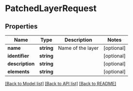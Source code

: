 # PatchedLayerRequest

## Properties
Name | Type | Description | Notes
------------ | ------------- | ------------- | -------------
**name** | **string** | Name of the layer | [optional] 
**identifier** | **string** |  | [optional] 
**description** | **string** |  | [optional] 
**elements** | **string** |  | [optional] 

[[Back to Model list]](../README.md#documentation-for-models) [[Back to API list]](../README.md#documentation-for-api-endpoints) [[Back to README]](../README.md)


